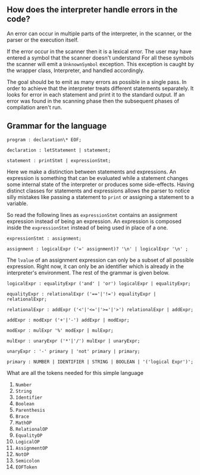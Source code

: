 ## How does the interpreter handle errors in the code?

An error can occur in multiple parts of the interpreter, in the scanner, or the parser or the execution itself.

If the error occur in the scanner then it is a lexical error. The user may have entered a symbol that the scanner doesn't understand
For all these symbols the scanner will emit a `UnknownSymbol` exception. This exception is caught by the wrapper class, Interpreter, and
handled accordingly.

The goal should be to emit as many errors as possible in a single pass. In order to achieve that the interpreter treats different
statements separately. It looks for error in each statement and print it to the standard output. If an error was found in the
scanning phase then the subsequent phases of compilation aren't run.

## Grammar for the language

```text
program : declaration\* EOF;

declaration : letStatement | statement;

statement : printStmt | expressionStmt;
```

Here we make a distinction between statements and expressions. An expression is something that can be evaluated while a statement
changes some internal state of the interpreter or produces some side-effects. Having distinct classes for statements and expressions
allows the parser to notice silly mistakes like passing a statement to `print` or assigning a statement to a variable.

So read the following lines as `expressionStmt` contains an assignment expression instead of being an expression. An expression is
composed inside the `expressionStmt` instead of being used in place of a one.

```text
expressionStmt : assignment;

assignment : logicalExpr ('=' assignment)? '\n' | logicalExpr '\n' ;
```

The `lvalue` of an assignment expression can only be a subset of all possible expression. Right now, it can only be an identifier which
is already in the interpreter's environment. The rest of the grammar is given below.

```text
logicalExpr : equalityExpr ('and' | 'or') logicalExpr | equalityExpr;

equalityExpr : relationalExpr ('=='|'!=') equalityExpr | relationalExpr;

relationalExpr : addExpr ('<'|'<='|'>='|'>') relationalExpr | addExpr;

addExpr : modExpr ('+'|'-') addExpr | modExpr;

modExpr : mulExpr '%' modExpr | mulExpr;

mulExpr : unaryExpr ('*'|'/') mulExpr | unaryExpr;

unaryExpr : '-' primary | 'not' primary | primary;

primary : NUMBER | IDENTIFIER | STRING | BOOLEAN | '('logical Expr')';
```

What are all the tokens needed for this simple language

1. `Number`
2. `String`
3. `Identifier`
4. `Boolean`
5. `Parenthesis`
6. `Brace`
7. `MathOP`
8. `RelationalOP`
9. `EqualityOP`
10. `LogicalOP`
11. `AssignmentOP`
12. `NotOP`
13. `Semicolon`
14. `EOFToken`
